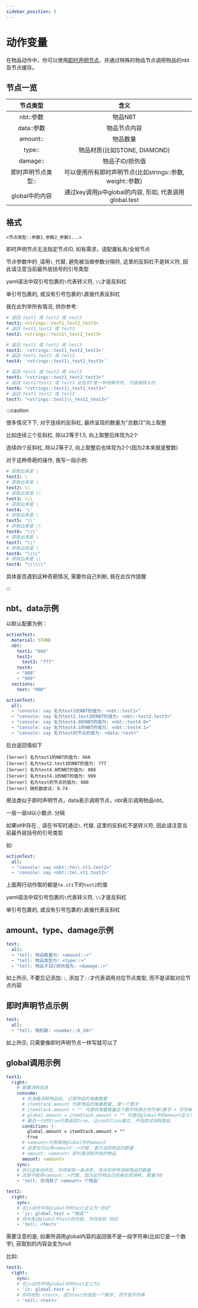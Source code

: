 ```yaml
---
sidebar_position: 5
---
```


# 动作变量

在物品动作中，你可以使用[即时声明节点](随机节点/即时声明节点.md)，并通过特殊的物品节点调用物品的nbt及节点缓存。

## 节点一览

| 节点类型 | 含义 |
| :----: | :----: |
| nbt::参数 | 物品NBT |
| data::参数 | 物品节点内容 |
| amount:: | 物品数量 |
| type:: | 物品材质(比如STONE, DIAMOND) |
| damage:: | 物品子ID/损伤值 |
| 即时声明节点类型:: | 可以使用所有即时声明节点(比如strings::参数, weight::参数) |
| global中的内容 | 通过key调用js中global的内容, 形如<test>, 代表调用global.test |

## 格式

`<节点类型::参数1_参数2_参数3...>`

即时声明节点无法指定节点ID, 如有需求，请配置私有/全局节点

节点参数中的`_`请用`\_`代替, 避免被当做参数分隔符, 这里的反斜杠不是转义符, 因此请注意当前最外层括号的引号类型

yaml语法中双引号包裹的`\`代表转义符, `\\`才是反斜杠

单引号包裹的, 或没有引号包裹的`\`直接代表反斜杠

我在此列举所有情况, 供你参考:

```yaml
# 返回 test1 或 test2 或 test3
test1: <strings::test1_test2_test3>
# 返回 test1_test2 或 test3
test2: <strings::test1\_test2_test3>

# 返回 test1 或 test2 或 test3
test3: '<strings::test1_test2_test3>'
# 返回 test1_test2 或 test3
test4: '<strings::test1\_test2_test3>'

# 返回 test1 或 test2 或 test3
test5: "<strings::test1_test2_test3>"
# 返回 test1?test2 或 test3 此处的?是一种特殊字符, 代表被转义的_
test6: "<strings::test1\_test2_test3>"
# 返回 test1_test2 或 test3
test7: "<strings::test1\\_test2_test3>"
```

:::caution

很多情况下下, 对于连续的反斜杠, 最终呈现的数量为"总数/2"向上取整

比如连续三个反斜杠, 除以2等于1.5, 向上取整后体现为2个

连续四个反斜杠, 除以2等于2, 向上取整后也体现为2个(因为2本来就是整数)

对于这种奇葩的操作, 我写一段示例:

```yaml
# 获取出来是 \
test1: \
# 获取出来是 \
test2: \\
# 获取出来是 \\
test3: \\\
# 获取出来是 \
test4: '\'
# 获取出来是 \
test5: '\\'
# 获取出来是 \\
test6: '\\\'
# 获取出来是 \
test7: "\\"
# 获取出来是 \
test8: "\\\\"
# 获取出来是 \\
test9: "\\\\\\"
```

具体是否遇到这种奇葩情况, 需要你自己判断, 我在此仅作提醒

:::

## nbt、data示例

以默认配置为例：

```yaml
actionTest:
  material: STONE
  nbt:
    test1: "666"
    test2: 
      test3: "777"
    test4:
    - "888"
    - "999"
  sections:
    test: "000"
```

```yaml
actionTest:
  all: 
  - "console: say 名为test1的NBT的值为: <nbt::test1>"
  - "console: say 名为test2.test3的NBT的值为: <nbt::test2.test3>"
  - "console: say 名为test4.0的NBT的值为: <nbt::test4.0>"
  - "console: say 名为test4.1的NBT的值为: <nbt::test4.1>"
  - "console: say 名为test的节点的值为: <data::test>"
```

后台返回值如下

```
[Server] 名为test1的NBT的值为: 666
[Server] 名为test2.test3的NBT的值为: 777
[Server] 名为test4.0的NBT的值为: 888
[Server] 名为test4.1的NBT的值为: 999
[Server] 名为test的节点的值为: 000
[Server] 随机数尝试: 0.74
```

用法类似于即时声明节点，data表示调用节点，nbt表示调用物品nbt。

一层一层id以小数点`.`分隔

如果id中存在`.`, 请在书写时通过`\.`代替, 这里的反斜杠不是转义符, 因此请注意当前最外层括号的引号类型

如:

```yaml
actionTest:
  all: 
  - "console: say <nbt::te\\.st1.test2>"
  - 'console: say <nbt::te\.st1.test2>'
```

上面两行动作取的都是`te.st1`下的`test2`的值

yaml语法中双引号包裹的`\`代表转义符, `\\`才是反斜杠

单引号包裹的, 或没有引号包裹的`\`直接代表反斜杠

## amount、type、damage示例

```yaml
test:
  all: 
  - "tell: 物品数量为: <amount::>"
  - "tell: 物品类型为: <type::>"
  - "tell: 物品子ID/损伤值为: <damage::>"
```

如上所示, 不要忘记添加`::`, 添加了`::`才代表调用对应节点类型, 而不是读取对应节点内容

## 即时声明节点示例

```yaml
test:
  all: 
  - "tell: 随机数: <number::0_10>"
```

如上所示, 只需要像即时声明节点一样写就可以了

## global调用示例

```yaml
test1:
  right:
    # 配置消耗信息
    consume:
      # 在准备消耗物品前, 记录物品的堆叠数量
      # itemStack.amount 代表物品的堆叠数量, 是一个数字
      # itemStack.amount + "" 代表将堆叠数量这个数字转换为字符串(数字 + 字符串 = 字符串)
      # global.amount = itemStack.amount + "" 代表将global中的amount定义为这段文本
      # 最后一行的true代表返回true, 让condition通过, 开始尝试消耗物品
      condition: |-
        global.amount = itemStack.amount + ""
        true
      # <amount>代表调用global中的amount
      # 这里也可以用<amount::>代替, 表示当前物品的数量
      # amount: <amount> 即代表消耗所有的物品
      amount: <amount>
    sync:
    # 执行这条动作后, 你将收到一条消息, 告诉你你所消耗物品的数量
    # 这里不能用<amount::>代替, 因为此时物品已经被全部消耗, 数量为0
    - 'tell: 你消耗了 <amount> 个物品'

test2:
  right:
    sync:
    # 在js动作中将global中的test定义为"测试"
    - 'js: global.test = "测试"'
    # 向你发送global中test的内容, 你将收到 测试
    - 'tell: <test>'
```

需要注意的是, 如果所调用global内容的返回值不是一段字符串(比如它是一个数字), 获取到的内容会变为null

比如:

```yaml
test3:
  right:
    sync:
    # 在js动作中将global中的test定义为1
    - 'js: global.test = 1'
    # 你将收到 <test>, 因为test的值是一个数字, 而不是字符串
    - 'tell: <test>'
```
